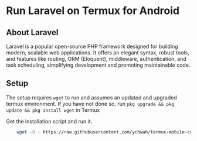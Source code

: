 # Run Laravel on Termux for Android

## About Laravel

Laravel is a popular open-source PHP framework designed for building modern, scalable web applications. It offers an elegant syntax, robust tools, and features like routing, ORM (Eloquent), middleware, authentication, and task scheduling, simplifying development and promoting maintainable code.

## Setup

The setup requires `wget` to run and assumes an updated and upgraded termux environment. If you have not done so, run `pkg upgrade && pkg update && pkg install wget` in Termux

Get the installation script and run it.  
```sh 
    wget -O - https://raw.githubusercontent.com/ychwah/termux-mobile-coder/master/framework/laravel/install.sh | bash
```